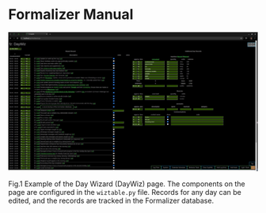 # Formalizer Manual

<img src="./media/daywiz.jpg" alt="Example of a DayWiz page" width="1024">

Fig.1 Example of the Day Wizard (DayWiz) page. The components on the page
are configured in the `wiztable.py` file. Records for any day can be
edited, and the records are tracked in the Formalizer database.
